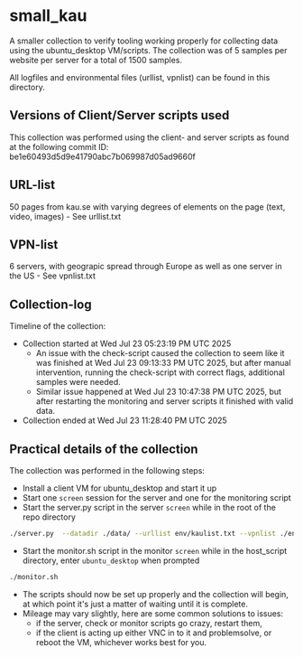 # small_kau

A smaller collection to verify tooling working properly for collecting data using the ubuntu_desktop VM/scripts.
The collection was of 5 samples per website per server for a total of 1500 samples.

All logfiles and environmental files (urllist, vpnlist) can be found in this directory.

## Versions of Client/Server scripts used

This collection was performed using the client- and server scripts as found at the following commit ID:
be1e60493d5d9e41790abc7b069987d05ad9660f

## URL-list

50 pages from kau.se with varying degrees of elements on the page (text, video, images) - See urllist.txt

## VPN-list

6 servers, with geograpic spread through Europe as well as one server in the US - See vpnlist.txt

## Collection-log

Timeline of the collection:

- Collection started at Wed Jul 23 05:23:19 PM UTC 2025
    - An issue with the check-script caused the collection to seem like it was finished at Wed Jul 23 09:13:33 PM UTC 2025, but after manual intervention, running the check-script with correct flags, additional samples were needed. 
    - Similar issue happened at Wed Jul 23 10:47:38 PM UTC 2025, but after restarting the monitoring and server scripts it finished with valid data. 
- Collection ended at Wed Jul 23 11:28:40 PM UTC 2025

## Practical details of the collection

The collection was performed in the following steps:

- Install a client VM for ubuntu_desktop and start it up
- Start one `screen` session for the server and one for the monitoring script
- Start the server.py script in the server `screen` while in the root of the repo directory

```bash
./server.py  --datadir ./data/ --urllist env/kaulist.txt --vpnlist ./env/vpnlist.txt --database ./env/database.json --samples 5
```

- Start the monitor.sh script in the monitor `screen` while in the host_script directory, enter `ubuntu_desktop` when prompted

```bash
./monitor.sh
```

- The scripts should now be set up properly and the collection will begin, at which point it's just a matter of waiting until it is complete.
- Mileage may vary slightly, here are some common solutions to issues:
    - if the server, check or monitor scripts go crazy, restart them,
    - if the client is acting up either VNC in to it and problemsolve, or reboot the VM, whichever works best for you.
